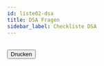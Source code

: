 ```yaml
---
id: liste02-dsa
title: DSA Fragen
sidebar_label: Checkliste DSA
---
```


<table id="dsaListe"> </table> <!-- Hier wird alles reingepackt -->  

<!-- Hier nur Drucken --->

<div id="listeTab"> 
	<input type="button" class="knopf trans" id="listeBlau" value="Drucken" onclick="window.print();" />
</div>

<p hidden><img src="/img/zur.png" width="20" onload="dsaListe01(3)" /></p> <!-- Initialisierung in function dsaListe01(jump) in liste01-dsa.js -->
